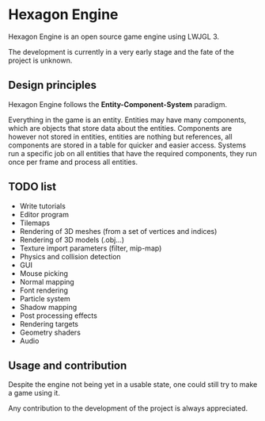 
# Hexagon Engine

Hexagon Engine is an open source game engine using LWJGL 3.

The development is currently in a very early stage and
the fate of the project is unknown.

## Design principles

Hexagon Engine follows the **Entity-Component-System** paradigm.

Everything in the game is an entity.
Entities may have many components, which are objects that store data about the entities.
Components are however not stored in entities, entities are nothing but references,
all components are stored in a table for quicker and easier access.
Systems run a specific job on all entities that have the required components,
they run once per frame and process all entities.

## TODO list

* Write tutorials
* Editor program
* Tilemaps
* Rendering of 3D meshes (from a set of vertices and indices)
* Rendering of 3D models (.obj...)
* Texture import parameters (filter, mip-map)
* Physics and collision detection
* GUI
* Mouse picking
* Normal mapping
* Font rendering
* Particle system
* Shadow mapping
* Post processing effects
* Rendering targets
* Geometry shaders
* Audio

## Usage and contribution

Despite the engine not being yet in a usable state,
one could still try to make a game using it.

Any contribution to the development of the project is always appreciated.
